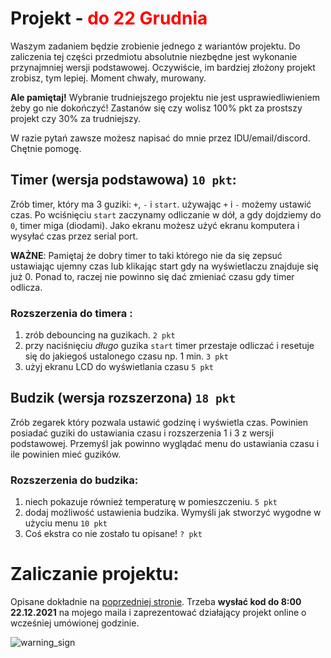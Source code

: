 # Projekt - <span style="color:red">do 22 Grudnia</span>

Waszym zadaniem będzie zrobienie jednego z wariantów projektu. Do zaliczenia tej części przedmiotu absolutnie niezbędne jest wykonanie przynajmniej wersji podstawowej. Oczywiście, im bardziej złożony projekt zrobisz, tym lepiej. Moment chwały, murowany. 

**Ale pamiętaj!** Wybranie trudniejszego projektu nie jest usprawiedliwieniem żeby go nie dokończyć! Zastanów się czy wolisz 100% pkt za prostszy projekt czy 30% za trudniejszy.

W razie pytań zawsze możesz napisać do mnie przez IDU/email/discord. Chętnie pomogę.

## Timer (wersja podstawowa) `10 pkt`:
Zrób timer, który ma 3 guziki: `+`, `-` i `start`.
używając `+` i `-` możemy ustawić czas. 
Po wciśnięciu `start` zaczynamy odliczanie w dół, a gdy dojdziemy do `0`, timer miga (diodami).
Jako ekranu możesz użyć ekranu komputera i wysyłać czas przez serial port.

**WAŻNE**: Pamiętaj że dobry timer to taki którego nie da się zepsuć ustawiając ujemny czas lub klikając start gdy na wyświetlaczu znajduje się już 0. Ponad to, raczej nie powinno się dać zmieniać czasu gdy timer odlicza.

### Rozszerzenia do timera :
1. zrób debouncing na guzikach. `2 pkt`
2. przy naciśnięciu *długo* guzika `start` timer przestaje odliczać i resetuje się do jakiegoś ustalonego czasu np. 1 min. `3 pkt`
3. użyj ekranu LCD do wyświetlania czasu `5 pkt`

## Budzik (wersja rozszerzona) `18 pkt`
Zrób zegarek który pozwala ustawić godzinę i wyświetla czas. Powinien posiadać guziki do ustawiania czasu i  rozszerzenia 1 i 3 z wersji podstawowej. Przemyśl jak powinno wyglądać menu do ustawiania czasu i ile powinien mieć guzików.

### Rozszerzenia do budzika:
1. niech pokazuje również temperaturę w pomieszczeniu. `5 pkt`
2. dodaj możliwość ustawienia budzika. Wymyśli jak stworzyć wygodne w użyciu menu `10 pkt` 
3. Coś ekstra co nie zostało tu opisane! `? pkt`


# Zaliczanie projektu:

Opisane dokładnie na [poprzedniej stronie](/plan.md). Trzeba **wysłać kod do 8:00 22.12.2021** na mojego maila i zaprezentować działający projekt online o wcześniej umówionej godzinie.


![warning_sign](https://media3.giphy.com/media/Y5wlazC8lSVuU/giphy.gif?cid=ecf05e47a5es3ktuo49tolvdd7pftefap3rl7013lxp53vrj&rid=giphy.gif&ct=g)